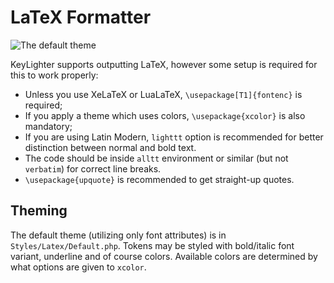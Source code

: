 # LaTeX Formatter

![The default theme](https://user-images.githubusercontent.com/2938672/27013405-725720aa-4ee3-11e7-808f-b1c7ebe7fda3.png)

KeyLighter supports outputting LaTeX, however some setup is required for this
to work properly:

- Unless you use XeLaTeX or LuaLaTeX, `\usepackage[T1]{fontenc}` is required;
- If you apply a theme which uses colors, `\usepackage{xcolor}` is also mandatory;
- If you are using Latin Modern, `lighttt` option is recommended for better
  distinction between normal and bold text.
- The code should be inside `alltt` environment or similar (but not `verbatim`)
  for correct line breaks.
- `\usepackage{upquote}` is recommended to get straight-up quotes.

## Theming

The default theme (utilizing only font attributes) is in `Styles/Latex/Default.php`.
Tokens may be styled with bold/italic font variant, underline and of course colors.
Available colors are determined by what options are given to `xcolor`.
